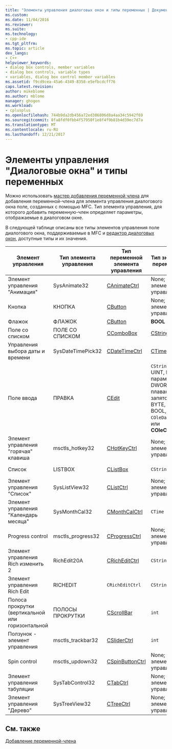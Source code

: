 ```yaml
---
title: "Элементы управления диалоговых окон и типы переменных | Документы Microsoft"
ms.custom: 
ms.date: 11/04/2016
ms.reviewer: 
ms.suite: 
ms.technology:
- cpp-ide
ms.tgt_pltfrm: 
ms.topic: article
dev_langs:
- C++
helpviewer_keywords:
- dialog box controls, member variables
- dialog box controls, variable types
- variables, dialog box control member variables
ms.assetid: f9cd9cea-45a6-4349-8358-e5efbcdcff76
caps.latest.revision: 
author: mikeblome
ms.author: mblome
manager: ghogen
ms.workload:
- cplusplus
ms.openlocfilehash: 744b9da2db456a72ed386806d8a4aa34c5942f69
ms.sourcegitcommit: 8fa8fdf0fbb4f57950f1e8f4f9b81b4d39ec7d7a
ms.translationtype: MT
ms.contentlocale: ru-RU
ms.lasthandoff: 12/21/2017
---
```

# <a name="dialog-box-controls-and-variable-types"></a>Элементы управления "Диалоговые окна" и типы переменных
Можно использовать [мастер добавления переменной члена](../ide/add-member-variable-wizard.md) для добавления переменной-члена для элемента управления диалогового окна поле, созданных с помощью MFC. Тип элемента управления, для которого добавить переменную-член определяет параметры, отображаемые в диалоговом окне.  
  
 В следующей таблице описаны все типы элементов управления поле диалогового окна, поддерживаемые в MFC и [редактор диалоговых окон](../windows/dialog-editor.md), доступные типы и их значения.  
  
|Элемент управления|Тип элемента управления|Тип переменной элемента управления|Тип значения переменной|Значения Min и max (только для типа значения)|  
|-------------|------------------|---------------------------|-------------------------|-----------------------------------------|  
|Элемент управления "Анимация"|SysAnimate32|[CAnimateCtrl](../mfc/reference/canimatectrl-class.md)|None; только элемент управления|Н/Д|  
|Кнопка|КНОПКА|[CButton](../mfc/reference/cbutton-class.md)|None; только элемент управления|Н/Д|  
|Флажок|ФЛАЖОК|[CButton](../mfc/reference/cbutton-class.md)|**BOOL**|Мин. / Макс.|  
|Поле со списком|ПОЛЕ СО СПИСКОМ|[CComboBox](../mfc/reference/ccombobox-class.md)|[CString](../atl-mfc-shared/reference/cstringt-class.md)|Макс. число символов|  
|Управления выбора даты и времени|SysDateTimePick32|[CDateTimeCtrl](../mfc/reference/cdatetimectrl-class.md)|[CTime](../atl-mfc-shared/reference/ctime-class.md)|Мин. / Макс.|  
|Поле ввода|ПРАВКА|[CEdit](../mfc/reference/cedit-class.md)|`CString`, int, UINT, long, параметр DWORD с плавающей запятой, BYTE, short, BOOL, `COleDateTime`, или **COleCurrency**|Минимальное значение и максимальное значение; Макс.|  
|Элемент управления "горячая" клавиша|msctls_hotkey32|[CHotKeyCtrl](../mfc/reference/chotkeyctrl-class.md)|None; только элемент управления|Н/Д|  
|Список|LISTBOX|[CListBox](../mfc/reference/clistbox-class.md)|`CString`|Макс. число символов|  
|Элемент управления "Список"|SysListView32|[CListCtrl](../mfc/reference/clistctrl-class.md)|None; только элемент управления|Н/Д|  
|Элемент управления "Календарь месяца"|SysMonthCal32|[CMonthCalCtrl](../mfc/reference/cmonthcalctrl-class.md)|`CTime`|Мин. / Макс.|  
|Progress control|msctls_progress32|[CProgressCtrl](../mfc/reference/cprogressctrl-class.md)|None; только элемент управления|Н/Д|  
|Элемент управления Rich изменить 2|RichEdit20A|[CRichEditCtrl](../mfc/reference/cricheditctrl-class.md)|`CString`|Макс. число символов|  
|Элемент управления Rich Edit|RICHEDIT|`CRichEditCtrl`|`CString`|Макс. число символов|  
|Полоса прокрутки (вертикальной или горизонтальной|ПОЛОСЫ ПРОКРУТКИ|[CScrollBar](../mfc/reference/cscrollbar-class.md)|`int`|Мин. / Макс.|  
|Ползунок - элемент управления|msctls_trackbar32|[CSliderCtrl](../mfc/reference/csliderctrl-class.md)|`int`|Мин. / Макс.|  
|Spin control|msctls_updown32|[CSpinButtonCtrl](../mfc/reference/cspinbuttonctrl-class.md)|None; только элемент управления|Н/Д|  
|Элемент управления табуляции|SysTabControl32|[CTabCtrl](../mfc/reference/ctabctrl-class.md)|None; только элемент управления|Н/Д|  
|Элемент управления "Дерево"|SysTreeView32|[CTreeCtrl](../mfc/reference/ctreectrl-class.md)|None; только элемент управления|Н/Д|  
  
## <a name="see-also"></a>См. также  
 [Добавление переменной-члена](../ide/adding-a-member-variable-visual-cpp.md)